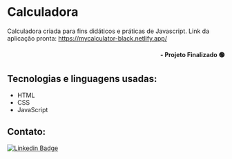 # Calculadora

Calculadora criada para fins didáticos e práticas de Javascript.
Link da aplicação pronta: https://mycalculator-black.netlify.app/

#### <div align="right">- Projeto Finalizado 🟢 <div>

## Tecnologias e linguagens usadas:
- HTML
- CSS
- JavaScript

## Contato:
[![Linkedin Badge](https://img.shields.io/badge/-LinkedIn-blue?style=flat-square&logo=Linkedin&logoColor=white&link=https://www.linkedin.com/in/nilmara-martins-933433144/)]( https://www.linkedin.com/in/nilmara-martins-933433144/)


